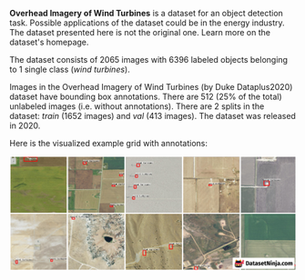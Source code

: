**Overhead Imagery of Wind Turbines** is a dataset for an object detection task. Possible applications of the dataset could be in the energy industry. The dataset presented here is not the original one. Learn more on the dataset's homepage.

The dataset consists of 2065 images with 6396 labeled objects belonging to 1 single class (*wind turbines*).

Images in the Overhead Imagery of Wind Turbines (by Duke Dataplus2020) dataset have bounding box annotations. There are 512 (25% of the total) unlabeled images (i.e. without annotations). There are 2 splits in the dataset: *train* (1652 images) and *val* (413 images). The dataset was released in 2020.

Here is the visualized example grid with annotations:

<img src="https://github.com/dataset-ninja/real-overhead-wind-turbines/raw/main/visualizations/horizontal_grid.png">
